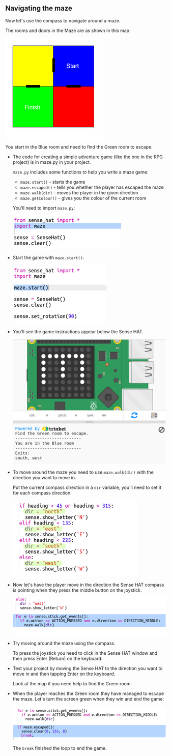 ## Navigating the maze

Now let's use the compass to navigate around a maze.

The rooms and doors in the Maze are as shown in this map:

![截屏](images/compass-maze-map.png)

You start in the Blue room and need to find the Green room to escape.

+ The code for creating a simple adventure game (like the one in the RPG project) is in maze.py in your project.
    
    `maze.py` includes some functions to help you write a maze game:
    
    + `maze.start()` - starts the game
    + `maze.escaped()` - tells you whether the player has escaped the maze
    + `maze.walk(dir)` - moves the player in the given direction
    + `maze.getColour()` - gives you the colour of the current room
    
    You'll need to import `maze.py`:
    
    ![截屏](images/compass-import.png)

+ Start the game with `maze.start()`:
    
    ![截屏](images/compass-start.png)

+ You'll see the game instructions appear below the Sense HAT.
    
    ![截屏](images/compass-start-test.png)

+ To move around the maze you need to use `maze.walk(dir)` with the direction you want to move in.
    
    Put the current compass direction in a `dir` variable, you'll need to set it for each compass direction:
    
    ![截屏](images/compass-dir.png)

+ Now let's have the player move in the direction the Sense HAT compass is pointing when they press the middle button on the joystick.
    
    ![截图](images/compass-joystick.png)

+ Try moving around the maze using the compass.
    
    To press the joystick you need to click in the Sense HAT window and then press Enter (Return) on the keyboard.

+ Test your project by moving the Sense HAT to the direction you want to move in and then tapping Enter on the keyboard.
    
    Look at the map if you need help to find the Green room.

+ When the player reaches the Green room they have managed to escape the maze. Let's turn the screen green when they win and end the game:
    
    ![截屏](images/compass-end.png)
    
    The `break` finished the loop to end the game.